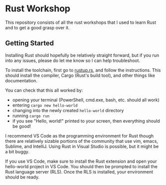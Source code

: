 # Rust Workshop

This repository consists of all the rust workshops that I used to learn Rust and to get a good grasp over it.

## Getting Started

Installing Rust should hopefully be relatively straight forward, but if you run into
any issues, please do let me know so I can help troubleshoot.

To install the toolchain, first go to [rustup.rs](https://rustup.rs), and follow the
instructions. This should install the compiler, Cargo (Rust's build tool), and
other things like documentation.

You can check that this all worked by:

- opening your terminal (PowerShell, cmd.exe, bash, etc. should all work)
- entering `cargo new hello-world`
- changing into the newly created `hello-world` directory
- running `cargo run`
- if you see "Hello, world!" printed to your screen, then everything should be good!

I recommend VS Code as the programming environment for Rust though there are relatively
sizable portions of the community that use vim, emacs, Sublime, and IntelliJ. Using
Rust in Visual Studio is possible, but it might be a bit buggy.

If you use VS Code, make sure to install the Rust extension and open your hello-world
project in VS Code. You should then be prompted to install the Rust language server (RLS).
Once the RLS is installed, your environment should be ready.
